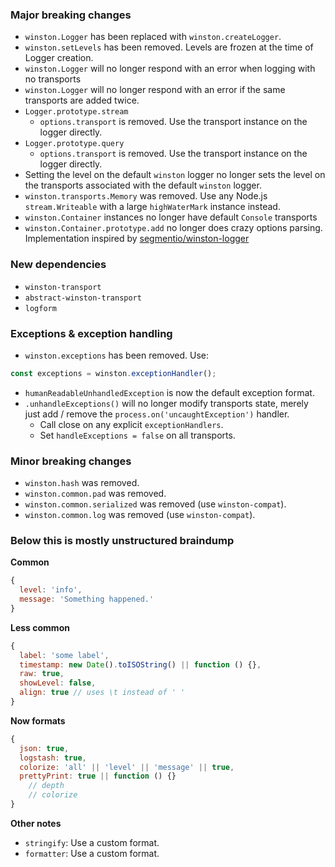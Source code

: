 
### Major breaking changes

- `winston.Logger` has been replaced with `winston.createLogger`.
- `winston.setLevels` has been removed. Levels are frozen at the time of Logger creation.
- `winston.Logger` will no longer respond with an error when logging with no transports
- `winston.Logger` will no longer respond with an error if the same transports are added twice.
- `Logger.prototype.stream`
  - `options.transport` is removed. Use the transport instance on the logger directly.
- `Logger.prototype.query`
  - `options.transport` is removed. Use the transport instance on the logger directly.
- Setting the level on the default `winston` logger no longer sets the level on the transports associated with the default `winston` logger.
- `winston.transports.Memory` was removed. Use any Node.js `stream.Writeable` with a large `highWaterMark` instance instead.
- `winston.Container` instances no longer have default `Console` transports
- `winston.Container.prototype.add` no longer does crazy options parsing. Implementation inspired by [segmentio/winston-logger](https://github.com/segmentio/winston-logger/blob/master/lib/index.js#L20-L43)

### New dependencies 

- `winston-transport`
- `abstract-winston-transport`
- `logform`

### Exceptions & exception handling
- `winston.exceptions` has been removed. Use:
``` js
const exceptions = winston.exceptionHandler();
```
- `humanReadableUnhandledException` is now the default exception format.
- `.unhandleExceptions()` will no longer modify transports state, merely just add / remove the `process.on('uncaughtException')` handler.
  - Call close on any explicit `exceptionHandlers`.
  - Set `handleExceptions = false` on all transports.

### Minor breaking changes
- `winston.hash` was removed.
- `winston.common.pad` was removed.
- `winston.common.serialized` was removed (use `winston-compat`).
- `winston.common.log` was removed (use `winston-compat`).

### Below this is mostly unstructured braindump

**Common**
``` js
{
  level: 'info',
  message: 'Something happened.'
}
```

**Less common**
``` js
{
  label: 'some label',
  timestamp: new Date().toISOString() || function () {},
  raw: true,
  showLevel: false,
  align: true // uses \t instead of ' '
}
```

**Now formats**
``` js
{
  json: true,
  logstash: true,
  colorize: 'all' || 'level' || 'message' || true,
  prettyPrint: true || function () {}
    // depth
    // colorize
}
```

**Other notes**
- `stringify`: Use a custom format.
- `formatter`: Use a custom format.
